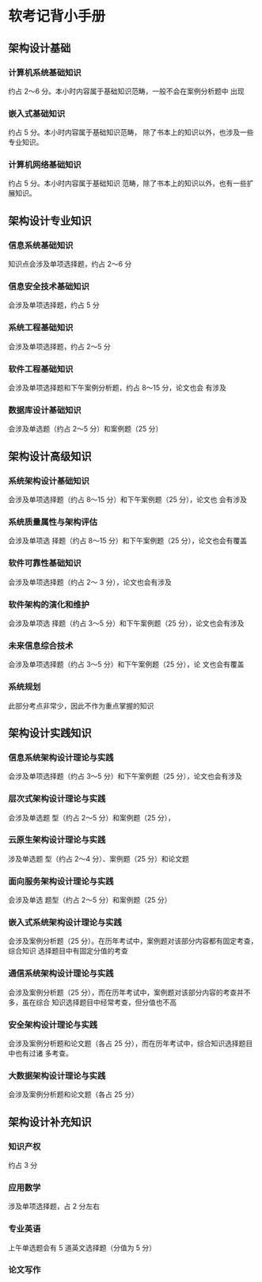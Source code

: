 # 软考记背小手册

## 架构设计基础

### 计算机系统基础知识

约占 2～6 分。本小时内容属于基础知识范畴，一般不会在案例分析题中
出现

### 嵌入式基础知识

约占 5 分。本小时内容属于基础知识范畴，
除了书本上的知识以外，也涉及一些专业知识。

### 计算机网络基础知识

约占 5 分。本小时内容属于基础知识
范畴，除了书本上的知识以外，也有一些扩展知识。

## 架构设计专业知识

### 信息系统基础知识

知识点会涉及单项选择题，约占 2～6 分

### 信息安全技术基础知识

会涉及单项选择题，约占 5 分

### 系统工程基础知识

会涉及单项选择题，约占 2～5 分

### 软件工程基础知识

会涉及单项选择题和下午案例分析题，约占 8～15 分，论文也会
有涉及

### 数据库设计基础知识

会涉及单选题（约占 2～5 分）和案例题（25
分）

## 架构设计高级知识

### 系统架构设计基础知识

会涉及单项选择题（约占 8～15 分）和下午案例题（25 分），论文也
会有涉及

### 系统质量属性与架构评估

会涉及单项选
择题（约占 8～15 分）和下午案例题（25 分），论文也会有覆盖

### 软件可靠性基础知识

会涉及单项选择题（约占 2～
3 分），论文也会有涉及

### 软件架构的演化和维护

会涉及单项选
择题（约占 3～5 分）和下午案例题（25 分），论文也会有涉及

### 未来信息综合技术

会涉及单项选择题（约占 3～5 分）和下午案例题（25 分），论
文也会有覆盖

### 系统规划

此部分考点非常少，因此不作为重点掌握的知识

## 架构设计实践知识

### 信息系统架构设计理论与实践

会涉及单项选择题（约占 3～5 分）和下午案例题（25 分），论文也会有涉及

### 层次式架构设计理论与实践

会涉及单选题
型（约占 2～5 分）和案例题（25 分），

### 云原生架构设计理论与实践

涉及单选题
型（约占 2～4 分）、案例题（25 分）和论文题

### 面向服务架构设计理论与实践

会涉及单选
题型（约占 2～5 分）和案例题（25 分）

### 嵌入式系统架构设计理论与实践

会涉及案例分析题（25 分）。在历年考试中，案例题对该部分内容都有固定考查，综合知识
选择题目中有固定分值的考查

### 通信系统架构设计理论与实践

会涉及案例分析题（25 分），而在历年考试中，案例题对该部分内容的考查并不多，虽在综合
知识选择题目中经常考查，但分值也不高

### 安全架构设计理论与实践

会涉及案例分析题和论文题（各占 25 分），而在历年考试中，综合知识选择题目中也有过诸
多考查。

### 大数据架构设计理论与实践

会涉及案例分析题和论文题（各占 25 分）

## 架构设计补充知识

### 知识产权

约占 3 分

### 应用数学

涉及单项选择题，占 2 分左右

### 专业英语

上午单选题会有 5 道英文选择题（分值为
5 分）

### 论文写作
